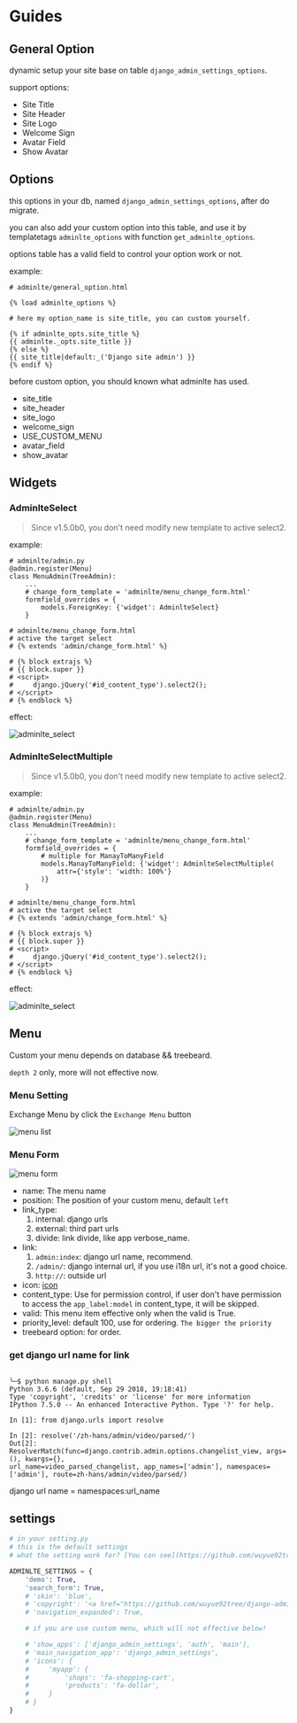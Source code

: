 # Guides

## General Option

dynamic setup your site base on table `django_admin_settings_options`.

support options:

- Site Title
- Site Header
- Site Logo
- Welcome Sign
- Avatar Field
- Show Avatar

## Options

this options in your db, named `django_admin_settings_options`, after do migrate.

you can also add your custom option into this table, and use it by templatetags
 `adminlte_options` with function `get_adminlte_options`.

options table has a valid field to control your option work or not.


example:

```
# adminlte/general_option.html

{% load adminlte_options %}

# here my option_name is site_title, you can custom yourself.

{% if adminlte_opts.site_title %}
{{ adminlte._opts.site_title }}
{% else %}
{{ site_title|default:_('Django site admin') }}
{% endif %}

```

before custom option, you should known what adminlte has used.

- site_title
- site_header
- site_logo
- welcome_sign
- USE_CUSTOM_MENU
- avatar_field
- show_avatar

## Widgets

### AdminlteSelect

> Since v1.5.0b0, you don't need modify new template to active select2.

example:
```
# adminlte/admin.py
@admin.register(Menu)
class MenuAdmin(TreeAdmin):
    ...
    # change_form_template = 'adminlte/menu_change_form.html'
    formfield_overrides = {
        models.ForeignKey: {'widget': AdminlteSelect}
    }

# adminlte/menu_change_form.html
# active the target select
# {% extends 'admin/change_form.html' %}

# {% block extrajs %}
# {{ block.super }}
# <script>
#     django.jQuery('#id_content_type').select2();
# </script>
# {% endblock %}
```
effect:

![adminlte_select](https://github.com/wuyue92tree/django-adminlte-ui/blob/master/images/adminlte_select.png?raw=true)

### AdminlteSelectMultiple

> Since v1.5.0b0, you don't need modify new template to active select2.

example:
```
# adminlte/admin.py
@admin.register(Menu)
class MenuAdmin(TreeAdmin):
    ...
    # change_form_template = 'adminlte/menu_change_form.html'
    formfield_overrides = {
        # multiple for ManayToManyField
        models.ManayToManyField: {'widget': AdminlteSelectMultiple(
            attr={'style': 'width: 100%'}
        )}
    }

# adminlte/menu_change_form.html
# active the target select
# {% extends 'admin/change_form.html' %}

# {% block extrajs %}
# {{ block.super }}
# <script>
#     django.jQuery('#id_content_type').select2();
# </script>
# {% endblock %}
```
effect:

![adminlte_select](https://github.com/wuyue92tree/django-adminlte-ui/blob/master/images/adminlte_select_multiple.png?raw=true)



## Menu

Custom your menu depends on database && treebeard.

`depth 2` only, more will not effective now.

### Menu Setting

Exchange Menu by click the `Exchange Menu` button

![menu list](https://github.com/wuyue92tree/django-adminlte-ui/blob/master/images/menu-list.png?raw=true)

### Menu Form

![menu form](https://github.com/wuyue92tree/django-adminlte-ui/blob/master/images/menu-form.png?raw=true)

- name: The menu name
- position: The position of your custom menu, default `left`
- link_type:
    1. internal: django urls
    2. external: third part urls
    3. divide: link divide, like app verbose_name.
- link:
    1. `admin:index`: django url name, recommend.
    2. `/admin/`: django internal url, if you use i18n url, it's not a good choice.
    3. `http://`: outside url
- icon: [icon](https://adminlte.io/themes/AdminLTE/pages/UI/icons.html)
- content_type: Use for permission control, if user don't have permission to access the `app_label:model` in content_type, it will be skipped.
- valid: This menu item effective only when the valid is True.
- priority_level: default 100, use for ordering. `The bigger the priority`
- treebeard option: for order.

### get django url name for link

```

╰─$ python manage.py shell
Python 3.6.6 (default, Sep 29 2018, 19:18:41) 
Type 'copyright', 'credits' or 'license' for more information
IPython 7.5.0 -- An enhanced Interactive Python. Type '?' for help.

In [1]: from django.urls import resolve                                                                                                                                             

In [2]: resolve('/zh-hans/admin/video/parsed/')                                                                                                                                     
Out[2]: ResolverMatch(func=django.contrib.admin.options.changelist_view, args=(), kwargs={}, 
url_name=video_parsed_changelist, app_names=['admin'], namespaces=['admin'], route=zh-hans/admin/video/parsed/)

```

django url name = namespaces:url_name

## settings

```python
# in your setting.py
# this is the default settings
# what the setting work for? [You can see](https://github.com/wuyue92tree/django-adminlte-ui/pull/6)

ADMINLTE_SETTINGS = {
    'demo': True,
    'search_form': True,
    # 'skin': 'blue',
    # 'copyright': '<a href="https://github.com/wuyue92tree/django-adminlte-ui/tree/'+version+'">django-adminlte-ui '+version+'</a>',
    # 'navigation_expanded': True,

    # if you are use custom menu, which will not effective below!

    # 'show_apps': ['django_admin_settings', 'auth', 'main'],
    # 'main_navigation_app': 'django_admin_settings',
    # 'icons': {
    #     'myapp': {
    #         'shops': 'fa-shopping-cart',
    #         'products': 'fa-dollar',
    #     }
    # }
}
```
